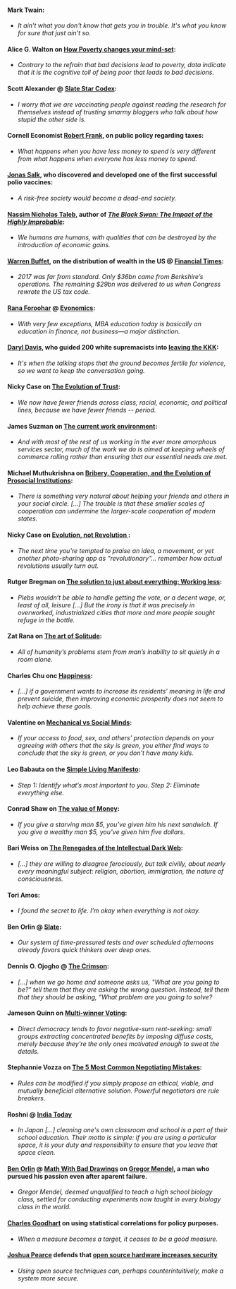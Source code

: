 #### Mark Twain:

* *It ain't what you don't know that gets you in trouble. It's what you know for sure that just ain't so.*

#### Alice G. Walton on [How Poverty changes your mind-set](http://review.chicagobooth.edu/behavioral-science/2018/article/how-poverty-changes-your-mind-set):

* *Contrary to the refrain that bad decisions lead to poverty, data indicate that it is the cognitive toll of being poor that leads to bad decisions.*

#### Scott Alexander @ [Slate Star Codex](http://slatestarcodex.com/2014/04/15/the-cowpox-of-doubt/):

* *I worry that we are vaccinating people against reading the research for themselves instead of trusting smarmy bloggers who talk about how stupid the other side is.*

#### Cornell Economist [Robert Frank](https://evolution-institute.org/profile/robert-frank/), on public policy regarding taxes:

* *What happens when you have less money to spend is very different from what happens when everyone has less money to spend.*

#### [Jonas Salk](https://en.wikipedia.org/wiki/Jonas_Salk), who discovered and developed one of the first successful polio vaccines:

* *A risk-free society would become a dead-end society.*

#### [Nassim Nicholas Taleb](https://en.wikipedia.org/wiki/Nassim_Nicholas_Taleb), author of *[The Black Swan: The Impact of the Highly Improbable](https://www.goodreads.com/book/show/242472.The_Black_Swan?from_search=true)*:

* *We humans are humans, with qualities that can be destroyed by the introduction of economic gains.*

#### [Warren Buffet](https://en.wikipedia.org/wiki/Warren_Buffett), on the distribution of wealth in the US @ [Financial Times](https://www.ft.com/content/d4b0b188-196f-11e8-956a-43db76e69936):

* *2017 was far from standard. Only $36bn came from Berkshire’s operations. The remaining $29bn was delivered to us when Congress rewrote the US tax code.*

#### [Rana Foroohar](https://en.wikipedia.org/wiki/Rana_Foroohar) @ [Evonomics](https://evonomics.com/want-to-kill-your-economy-have-mba-programs/):

* *With very few exceptions, MBA education today is basically an education in finance, not business—a major distinction.*

#### [Daryl Davis](https://en.wikipedia.org/wiki/Daryl_Davis), who guided 200 white supremacists into [leaving the KKK](https://www.youtube.com/watch?v=HLtp13Rw8Kc):

* *It's when the talking stops that the ground becomes fertile for violence, so we want to keep the conversation going.*

#### Nicky Case on [The Evolution of Trust](https://ncase.me/trust/):

* *We now have fewer friends across class, racial, economic, and political lines, because we have fewer friends -- period.*

#### James Suzman on [The current work environment](https://evonomics.com/hunter-gatherers-may-hold-key-economic-future):

* *And with most of the rest of us working in the ever more amorphous services sector, much of the work we do is aimed at keeping wheels of commerce rolling rather than ensuring that our essential needs are met.*

#### Michael Muthukrishna on [Bribery, Cooperation, and the Evolution of Prosocial Institutions](https://evonomics.com/corruption-cultural-evolution-cooperation-bribery):

* *There is something very natural about helping your friends and others in your social circle. [...] The trouble is that these smaller scales of cooperation can undermine the larger-scale cooperation of modern states.*

#### Nicky Case on [ Evolution, not Revolution ](https://blog.ncase.me/evolution-not-revolution/):

* *The next time you're tempted to praise an idea, a movement, or yet another photo-sharing app as "revolutionary"... remember how actual revolutions usually turn out.*

#### Rutger Bregman on [The solution to just about everything: Working less](https://evonomics.com/anything-working-less-not-solve/):

* *Plebs wouldn’t be able to handle getting the vote, or a decent wage, or, least of all, leisure [...] But the irony is that it was precisely in overworked, industrialized cities that more and more people sought refuge in the bottle.*

#### Zat Rana on [The art of Solitude](https://medium.com/personal-growth/the-most-important-skill-nobody-taught-you-9b162377ab77):

* *All of humanity’s problems stem from man’s inability to sit quietly in a room alone.*

#### Charles Chu onc    [Happiness](https://medium.com/the-polymath-project/happiness-is-for-animals-meaning-is-for-humans-39225c6e4935):

*  *[...] if a government wants to increase its residents’ meaning in life and prevent suicide, then improving economic prosperity does not seem to help achieve these goals.*

#### Valentine on [Mechanical vs Social Minds](https://www.lesswrong.com/posts/hMd2hp9SoWmTsPynA/of-two-minds):

* *If your access to food, sex, and others’ protection depends on your agreeing with others that the sky is green, you either find ways to conclude that the sky is green, or you don’t have many kids.*

#### Leo Babauta on the [Simple Living Manifesto](https://zenhabits.net/simple-living-manifesto-72-ideas-to-simplify-your-life/):

* *Step 1: Identify what’s most important to you. Step 2: Eliminate everything else.*

#### Conrad Shaw on [The value of Money](https://medium.com/@conradshaw/money-isnt-money-97722fe87025):

* *If you give a starving man $5, you’ve given him his next sandwich. If you give a wealthy man $5, you’ve given him five dollars.*

#### Bari Weiss on [The Renegades of the Intellectual Dark Web](https://www.nytimes.com/2018/05/08/opinion/intellectual-dark-web.html):

*  *[...] they are willing to disagree ferociously, but talk civilly, about nearly every meaningful subject: religion, abortion, immigration, the nature of consciousness.*

#### Tori Amos:

* *I found the secret to life. I’m okay when everything is not okay.*

#### Ben Orlin @ [Slate](https://slate.com/human-interest/2013/08/stupid-is-not-the-same-thing-as-slow-all-the-words-teachers-use-to-describe-student-failure.html):

* *Our system of time-pressured tests and over scheduled afternoons already favors quick thinkers over deep ones.*

#### Dennis O. Ojogho @ [The Crimson](https://www.thecrimson.com/article/2016/5/2/ojogho-harvard-education-purpose/):

* *[...] when we go home and someone asks us, "What are you going to be?” tell them that they are asking the wrong question. Instead, tell them that they should be asking, “What problem are you going to solve?*

#### Jameson Quinn on [Multi-winner Voting](https://www.lesswrong.com/posts/E3qhjwJAgCW6wGRpH/multi-winner-voting-a-question-of-alignment):

* *Direct democracy tends to favor negative-sum rent-seeking: small groups extracting concentrated benefits by imposing diffuse costs, merely because they're the only ones motivated enough to sweat the details.*

#### Stephannie Vozza on [The 5 Most Common Negotiating Mistakes](https://www.fastcompany.com/3033337/the-5-most-common-negotiating-mistakes):

* *Rules can be modified if you simply propose an ethical, viable, and mutually beneficial alternative solution. Powerful negotiators are rule breakers.*

#### Roshni @ [India Today](https://www.indiatoday.in/education-today/featurephilia/story/students-in-japan-clean-their-own-classrooms-and-school-toilets-and-the-reason-is-incredible-1227619-2018-05-06)

* *In Japan [...] cleaning one's own classroom and school is a part of their school education. Their motto is simple: if you are using a particular space, it is your duty and responsibility to ensure that you leave that space clean.*

#### [Ben Orlin](https://mathwithbaddrawings.com/about-2/) @ [Math With Bad Drawings](https://mathwithbaddrawings.com/2018/07/18/a-brief-history-of-gregor-mendel/) on [Gregor Mendel](https://en.wikipedia.org/wiki/Gregor_Mendel), a man who pursued his passion even after aparent failure.

* *Gregor Mendel, deemed unqualified to teach a high school biology class, settled for conducting experiments now taught in every biology class in the world.*

#### [Charles Goodhart](https://en.wikipedia.org/wiki/Charles_Goodhart) on using statistical correlations for policy purposes.

* *When a measure becomes a target, it ceases to be a good measure.*


#### [Joshua Pearce](https://opensource.com/users/jmpearce) defends that [open source hardware increases security](https://opensource.com/article/18/10/cybersecurity-demands-rapid-switch-open-source-hardware)

* *Using open source techniques can, perhaps counterintuitively, make a system more secure.*